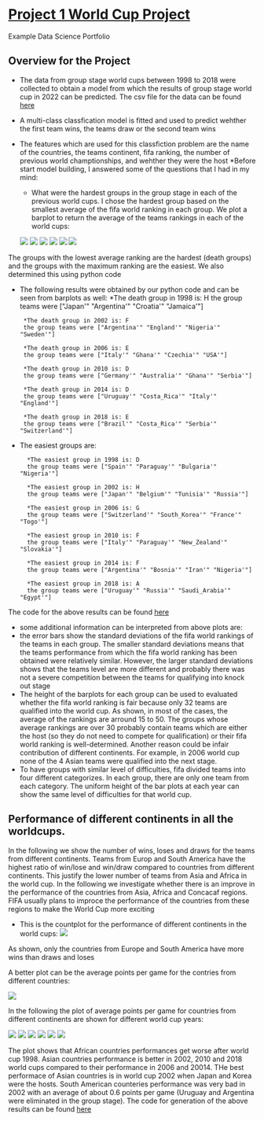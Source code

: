 # [Project 1 World Cup Project](https://github.com/kaveh7293/Kaveh-Portfolio)
Example Data Science Portfolio
## Overview for the Project
* The data from group stage world cups between 1998 to 2018 were collected to obtain a model from which the results of group stage world cup in 2022 can be predicted. The csv file for the data can be found [here](https://github.com/kaveh7293/Kaveh-Portfolio/blob/main/WorldCup.csv)
* A multi-class classfication model is fitted and used to predict wehther the first team wins, the teams draw or the second team wins
* The features which are used for this classfiction problem are the name of the countries, the teams continent, fifa ranking, the number of previous world champtionships, and wehther they were the host
*Before start model building, I answered some of the questions that I had in my mind:
  * What were the hardest groups in the group stage in each of the previous world cups. I chose the hardest group based on the smallest average of the fifa world    ranking in each group. We plot a barplot to return the average of the teams rankings in each of the world cups:
  
  
   ![](https://github.com/kaveh7293/Kaveh-Portfolio/blob/main/1998.png)
   ![](https://raw.githubusercontent.com/kaveh7293/Kaveh-Portfolio/main/images/2002.png)
   ![](https://raw.githubusercontent.com/kaveh7293/Kaveh-Portfolio/main/images/2006.png)
   ![](https://raw.githubusercontent.com/kaveh7293/Kaveh-Portfolio/main/images/2010.png)
   ![](https://raw.githubusercontent.com/kaveh7293/Kaveh-Portfolio/main/images/2014.png)
   ![](https://raw.githubusercontent.com/kaveh7293/Kaveh-Portfolio/main/images/2018.png)
   
The groups with the lowest average ranking are the hardest (death groups) and the groups with the maximum ranking are the easiest. We also determined this using python code 
  * The following results were obtained by our python code and can be seen from barplots as well:          *The death group in 1998 is: H
         the group teams were ["Japan'" "Argentina'" "Croatia'" "Jamaica'"]
         
         *The death group in 2002 is: F
         the group teams were ["Argentina'" "England'" "Nigeria'" "Sweden'"]
         
         *The death group in 2006 is: E
         the group teams were ["Italy'" "Ghana'" "Czechia'" "USA'"]
         
         *The death group in 2010 is: D
         the group teams were ["Germany'" "Australia'" "Ghana'" "Serbia'"]
         
         *The death group in 2014 is: D
         the group teams were ["Uruguay'" "Costa_Rica'" "Italy'" "England'"]
         
         *The death group in 2018 is: E
         the group teams were ["Brazil'" "Costa_Rica'" "Serbia'" "Switzerland'"]

  * The easiest groups are:
  
          *The easiest group in 1998 is: D
          the group teams were ["Spain'" "Paraguay'" "Bulgaria'" "Nigeria'"]
          
          *The easiest group in 2002 is: H
          the group teams were ["Japan'" "Belgium'" "Tunisia'" "Russia'"]
          
          *The easiest group in 2006 is: G
          the group teams were ["Switzerland'" "South_Korea'" "France'" "Togo'"]
          
          *The easiest group in 2010 is: F
          the group teams were ["Italy'" "Paraguay'" "New_Zealand'" "Slovakia'"]
          
          *The easiest group in 2014 is: F
          the group teams were ["Argentina'" "Bosnia'" "Iran'" "Nigeria'"]
          
          *The easiest group in 2018 is: A
          the group teams were ["Uruguay'" "Russia'" "Saudi_Arabia'" "Egypt'"]
          
The code for the above results can be found [here](https://github.com/kaveh7293/Kaveh-Portfolio/blob/main/Difficulty_Level.py)
  * some additional information can be interpreted from above plots are:
  * the error bars show the standard deviations of the fifa world rankings of the teams in each group. The smaller standard deviations means that the teams performance from which the fifa world ranking has been obtained were relatively similar. However, the larger standard deviations shows that the teams level are more different and probably there was not a severe competition between the teams for qualifying into knock out stage
  * The height of the barplots for each group can be used to evaluated whether the fifa world ranking is fair because only 32 teams are qualified into the world cup. As shown, in most of the cases, the average of the rankings are arround 15 to 50. The groups whose average rankings are over 30 probably contain teams which are either the host (so they do not need to compete for qualification) or their fifa world ranking is well-determined. Another reason could be infair contribution of different continents. For example, in 2006 world cup none of the 4 Asian teams were qualified into the next stage.
  * To have groups with similar level of difficulties, fifa divided teams into four different categorizes. In each group, there are only one team from each category. The uniform height of the bar plots at each year can show the same level of difficulties for that world cup.

## Performance of different continents in all the worldcups. 
In the following we show the number of wins, loses and draws for the teams from different continents. Teams from Europ and South America have the highest ratio of win/lose and win/draw compared to countries from different continents. This justify the lower number of teams from Asia and Africa in the world cup. In the following we investigate whether there is an improve in the performance of the countries from Asia, Africa and Concacaf regions. FIFA usually plans to improce the performance of the countries from these regions to make the World Cup more exciting
* This is the countplot for the performance of different continents in the world cups:
![](https://github.com/kaveh7293/Kaveh-Portfolio/blob/main/Continents_Performances.png)

As shown, only the countries from Europe and South America have more wins than draws and loses

A better plot can be the average points per game for the contries from different countries:

![](https://github.com/kaveh7293/Kaveh-Portfolio/blob/main/Continents_Performances_Points.png)

In the following the plot of average points per game for countries from different continents are shown for different world cup years:

![](https://github.com/kaveh7293/Kaveh-Portfolio/blob/main/Africa.png)
![](https://github.com/kaveh7293/Kaveh-Portfolio/blob/main/Asia.png)
![](https://github.com/kaveh7293/Kaveh-Portfolio/blob/main/Concacaf.png)
![](https://github.com/kaveh7293/Kaveh-Portfolio/blob/main/Europe.png)
![](https://github.com/kaveh7293/Kaveh-Portfolio/blob/main/Oceania.png)
![](https://github.com/kaveh7293/Kaveh-Portfolio/blob/main/South_America.png)

The plot shows that African countries performances get worse after world cup 1998. Asian countries performance is better in 2002, 2010 and 2018 world cups compared to their performance in 2006 and 20014. THe best performace of Asian countries is in world cup 2002 when Japan and Korea were the hosts. South American counteries performance was very bad in 2002 with an average of about 0.6 points per game (Uruguay and Argentina were eliminated in the group stage). 
The code for generation of the above results can be found [here](https://github.com/kaveh7293/Kaveh-Portfolio/blob/main/Performance_of_countries.py)
